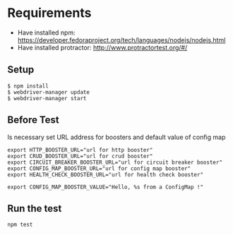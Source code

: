 # Requirements
* Have installed npm: https://developer.fedoraproject.org/tech/languages/nodejs/nodejs.html
* Have installed protractor: http://www.protractortest.org/#/

## Setup
```
$ npm install
$ webdriver-manager update
$ webdriver-manager start
```
## Before Test
Is necessary set URL address for boosters and default value of config map
```
export HTTP_BOOSTER_URL="url for http booster"
export CRUD_BOOSTER_URL="url for crud booster"
export CIRCUIT_BREAKER_BOOSTER_URL="url for circuit breaker booster"
export CONFIG_MAP_BOOSTER_URL="url for config map booster"
export HEALTH_CHECK_BOOSTER_URL="url for health check booster"

export CONFIG_MAP_BOOSTER_VALUE="Hello, %s from a ConfigMap !"

```

## Run the test
```
npm test
```
